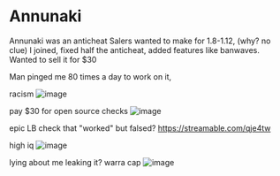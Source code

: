 # Annunaki
Annunaki was an anticheat Salers wanted to make for 1.8-1.12, (why? no clue) I joined, fixed half the anticheat, added features like banwaves. Wanted to sell it for $30

Man pinged me 80 times a day to work on it, 

racism
![image](https://user-images.githubusercontent.com/77923336/189528391-622238db-fa07-4c0d-8e0f-04ed78e12386.png)

pay $30 for open source checks 
![image](https://user-images.githubusercontent.com/77923336/189528436-06c89c70-2f8e-4051-9f19-0196e400925a.png)

epic LB check that "worked" but falsed?
https://streamable.com/qje4tw

high iq
![image](https://user-images.githubusercontent.com/77923336/189528475-dfb8dcc8-68be-4292-a066-e75d6ae1e6a5.png)

lying about me leaking it? warra cap
![image](https://user-images.githubusercontent.com/77923336/189528725-30cd6ab6-40d7-4b34-ae16-8e5d4d2abcd6.png)

